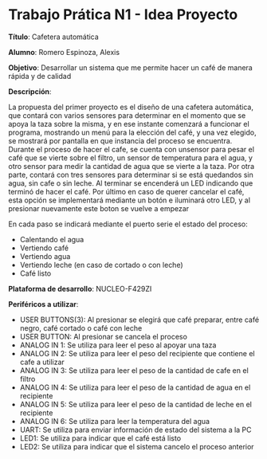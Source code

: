 # Trabajo Prática N1 - Idea Proyecto


**Título**: Cafetera automática

**Alumno**: Romero Espinoza, Alexis

**Objetivo**: Desarrollar un sistema que me permite hacer un café de manera rápida y de calidad

**Descripción**: 


La propuesta del primer proyecto es el diseño de una cafetera automática, que contará con varios sensores para determinar en el momento que se apoya la taza sobre la misma,
y en ese instante comenzará a funcionar el programa, mostrando un menú para la elección del café, y una vez elegido, se mostrará por pantalla en que instancia del proceso se encuentra.
Durante el proceso de hacer el cafe, se cuenta con unsensor para pesar el café que se vierte sobre el filtro, un sensor de temperatura para el agua,
y otro sensor para medir la cantidad de agua que se vierte a la taza. Por otra parte, contará con tres sensores para determinar si
se está quedandos sin agua, sin cafe o sin leche. Al terminar se encenderá un LED indicando que terminó de hacer el café.
 Por último en caso de querer cancelar el café, esta opción se implementará mediante un botón e iluminará otro LED, y al presionar nuevamente este boton se vuelve a empezar


En cada paso se indicará mediante el puerto serie el estado del proceso:
- Calentando el agua
- Vertiendo café
- Vertiendo agua
- Vertiendo leche (en caso de cortado o con leche)
- Café listo

**Plataforma de desarrollo**: NUCLEO-F429ZI

**Periféricos a utilizar**:

- USER BUTTONS(3): Al presionar se elegirá que café preparar, entre café negro, café cortado o café con leche
- USER BUTTON: Al presionar se cancela el proceso
- ANALOG IN 1: Se utiliza para leer el peso al apoyar una taza
- ANALOG IN 2: Se utiliza para leer el peso del recipiente que contiene el cafe a utilizar
- ANALOG IN 3: Se utiliza para leer el peso de la cantidad de cafe en el filtro
- ANALOG IN 4: Se utiliza para leer el peso de la cantidad de agua en el recipiente
- ANALOG IN 5: Se utiliza para leer el peso de la cantidad de leche en el recipiente
- ANALOG IN 6: Se utiliza para leer la temperatura del agua
- UART: Se utiliza para enviar información de estado del sistema a la PC
- LED1: Se utiliza para indicar que el café está listo
- LED2: Se utiliza para indicar que el sistema cancelo el proceso anterior

